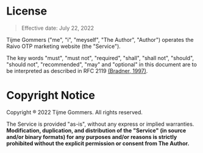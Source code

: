 # License

> Effective date: July 22, 2022

Tijme Gommers ("me", "i", "meyself", "The Author", "Author") operates the Raivo OTP marketing website (the "Service").

The key words "must", "must not", "required", "shall", "shall not", "should", "should not", "recommended", "may" and "optional" in this document are to be interpreted as described in RFC 2119 [(Bradner, 1997)](https://www.ietf.org/rfc/rfc2119.txt).

# Copyright Notice

Copyright ® 2022 Tijme Gommers. All rights reserved.

The Service is provided "as-is", without any express or implied warranties. **Modification, duplication, and distribution of the "Service" (in source and/or binary formats) for any purposes and/or reasons is strictly prohibited without the explicit permission or consent from The Author.**

